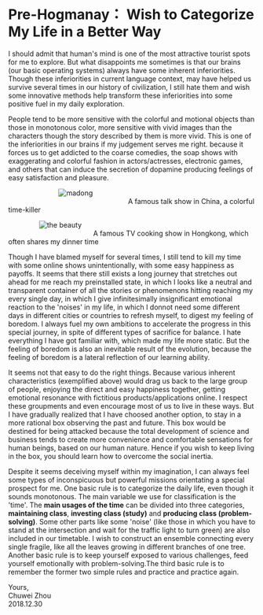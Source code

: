 # Pre-Hogmanay： Wish to Categorize My Life in a Better Way                  
I should admit that human's mind is one of the most attractive tourist spots for me to explore. But what disappoints me sometimes is that our brains (our basic operating systems) always have some inherent inferiorities. Though these inferiorities in current language context, may have helped us survive several times in our history of civilization, I still hate them and wish some innovative methods help transform these inferiorities into some positive fuel in my daily exploration.                      
                  
People tend to be more sensitive with the colorful and motional objects than those in monotonous color, more sensitive with vivid images than the characters though the story described by them is more vivid. This is one of the inferiorities in our brains if my judgement serves me right. because it forces us to get addicted to the coarse comedies, the soap shows with exaggerating and colorful fashion in actors/actresses, electronic games, and others that can induce the secretion of dopamine producing feelings of easy satisfaction and pleasure.                            
                          
&nbsp; &nbsp; &nbsp; &nbsp; &nbsp; &nbsp; &nbsp; &nbsp; &nbsp; &nbsp; &nbsp; &nbsp; &nbsp;
![madong](https://github.com/zhouchw5/interaction.github.io/blob/How-to-categorise-my-life/madong.png)                     
&nbsp; &nbsp; &nbsp; &nbsp; &nbsp; &nbsp; &nbsp; &nbsp; &nbsp; &nbsp; &nbsp; &nbsp; &nbsp; &nbsp; &nbsp; &nbsp; &nbsp; &nbsp;&nbsp; &nbsp; &nbsp; &nbsp; &nbsp; &nbsp;&nbsp; &nbsp; &nbsp; &nbsp; &nbsp; &nbsp; &nbsp; &nbsp;   A famous talk show in China, a colorful time-killer 
                       
&nbsp; &nbsp; &nbsp; &nbsp; &nbsp; &nbsp; &nbsp; &nbsp;
![the beauty](https://github.com/zhouchw5/interaction.github.io/blob/How-to-categorise-my-life/the%20beauty.png)                 
&nbsp; &nbsp; &nbsp; &nbsp; &nbsp; &nbsp; &nbsp; &nbsp; &nbsp;&nbsp; &nbsp; &nbsp; &nbsp; &nbsp; &nbsp;&nbsp; &nbsp; &nbsp; &nbsp; &nbsp; &nbsp; &nbsp; &nbsp;  A famous TV cooking show in Hongkong, which often shares my dinner time              
                         
                         
Though I have blamed myself for several times, I still tend to kill my time with some online shows unintentionally, with some easy happiness as payoffs. It seems that there still exists a long journey that stretches out ahead for me reach my preinstalled state, in which I looks like a neutral and transparent container of all the stories or phenomenons hitting reaching my every single day, in which I give infinitesimally insignificant emotional reaction to the 'noises' in my life, in which I donnot need some different days in different cities or countries to refresh myself, to digest my feeling of boredom. I always fuel my own ambitions to accelerate the progress in this special journey, in spite of different types of sacrifice for balance. I hate everything I have got familiar with, which made my life more static. But the feeling of boredom is also an inevitable result of the evolution, because the feeling of boredom is a lateral reflection of our learning ability.                   
                  
It seems not that easy to do the right things. Because various inherent characteristics (exemplified above) would drag us back to the large group of people, enjoying the direct and easy happiness together, getting emotional resonance with fictitious products/applications online. I respect these groupments and even encourage most of us to live in these ways. But I have gradually realized that I have choosed another option, to stay in a more rational box observing the past and future. This box would be destined for being attacked because the total development of science and business tends to create more convenience and comfortable sensations for human beings, based on our human nature. Hence if you wish to keep living in the box, you should learn how to overcome the social inertia.                 
                 
Despite it seems deceiving myself within my imagination, I can always feel some types of inconspicuous but powerful missions orientating a special prospect for me. One basic rule is to categorize the daily life, even though it sounds monotonous. The main variable we use for classification is the 'time'. The **main usages of the time** can be divided into three categories, **maintaining class**, **investing class (study)** and **producing class (problem-solving)**. Some other parts like some 'noise' (like those in which you have to stand at the intersection and wait for the traffic light to turn green) are also included in our timetable. I wish to construct an ensemble connecting every single fragile, like all the leaves growing in different branches of one tree. Another basic rule is to keep yourself exposed to various challenges, feed yourself emotionally with problem-solving.The third basic rule is to remember the former two simple rules and practice and practice again.                                    
                                                                    
                       
                                                       
   

                                  
                                  


Yours,          
Chuwei Zhou               
2018.12.30               

                          
                           



   
   
